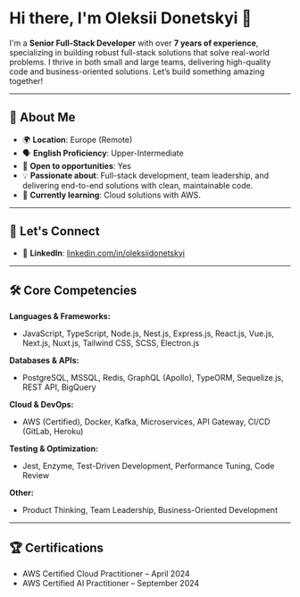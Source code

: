 # Hi there, I'm Oleksii Donetskyi 👋

I'm a **Senior Full-Stack Developer** with over **7 years of experience**, specializing in building robust full-stack solutions that solve real-world problems. I thrive in both small and large teams, delivering high-quality code and business-oriented solutions. Let’s build something amazing together!

---

## 🚀 About Me

- 🌍 **Location**: Europe (Remote)
- 🗣️ **English Proficiency**: Upper-Intermediate
- 💼 **Open to opportunities**: Yes
- 💡 **Passionate about**: Full-stack development, team leadership, and delivering end-to-end solutions with clean, maintainable code.
- 🌱 **Currently learning**: Cloud solutions with AWS.

---

## 🤝 Let's Connect
- 💼 **LinkedIn**: [linkedin.com/in/oleksiidonetskyi](https://www.linkedin.com/in/oleksiidonetskyi/)

---

## 🛠️ Core Competencies

**Languages & Frameworks:**
- JavaScript, TypeScript, Node.js, Nest.js, Express.js, React.js, Vue.js, Next.js, Nuxt.js, Tailwind CSS, SCSS, Electron.js

**Databases & APIs:**
- PostgreSQL, MSSQL, Redis, GraphQL (Apollo), TypeORM, Sequelize.js, REST API, BigQuery

**Cloud & DevOps:**
- AWS (Certified), Docker, Kafka, Microservices, API Gateway, CI/CD (GitLab, Heroku)

**Testing & Optimization:**
- Jest, Enzyme, Test-Driven Development, Performance Tuning, Code Review

**Other:**
- Product Thinking, Team Leadership, Business-Oriented Development

---

## 🏆 Certifications

- AWS Certified Cloud Practitioner – April 2024
- AWS Certified AI Practitioner – September 2024

<!--
### Hi there 👋
<img src="https://media.giphy.com/media/xT9IgG50Fb7Mi0prBC/giphy.gif" width="300">

**alexeiidonetskiy/alexeiidonetskiy** is a ✨ _special_ ✨ repository because its `README.md` (this file) appears on your GitHub profile.

Here are some ideas to get you started:

- 🔭 I’m currently working on ...
- 🌱 I’m currently learning ...
- 👯 I’m looking to collaborate on ...
- 🤔 I’m looking for help with ...
- 💬 Ask me about ...
- 📫 How to reach me: ...
- 😄 Pronouns: ...
- ⚡ Fun fact: ...
-->
